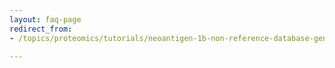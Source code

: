 ```yaml
---
layout: faq-page
redirect_from:
- /topics/proteomics/tutorials/neoantigen-1b-non-reference-database-generation/faqs/

---
```

